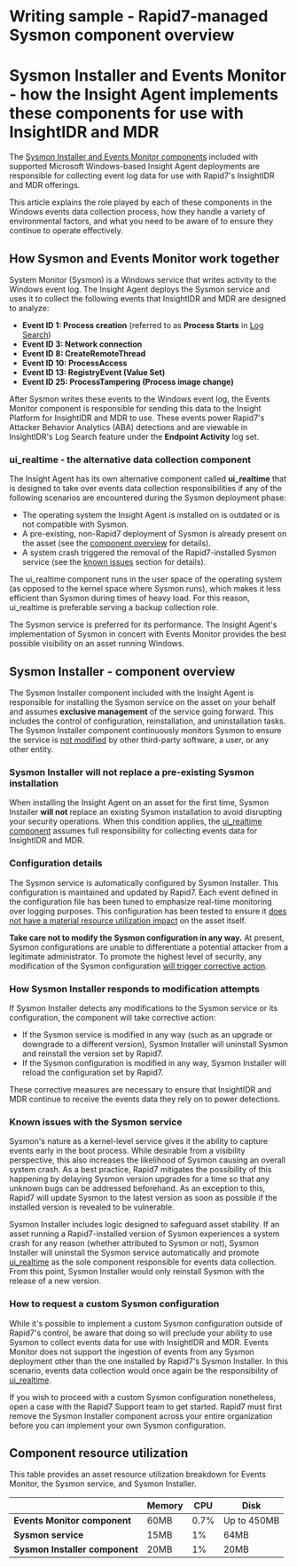 # Writing sample - Rapid7-managed Sysmon component overview



# Sysmon Installer and Events Monitor - how the Insight Agent implements these components for use with InsightIDR and MDR

The [Sysmon Installer and Events Monitor components](https://docs.rapid7.com/insight-agent/data-collected/) included with supported Microsoft Windows-based Insight Agent deployments are responsible for collecting event log data for use with Rapid7's InsightIDR and MDR offerings.

This article explains the role played by each of these components in the Windows events data collection process, how they handle a variety of environmental factors, and what you need to be aware of to ensure they continue to operate effectively.

## How Sysmon and Events Monitor work together

System Monitor (Sysmon) is a Windows service that writes activity to the Windows event log. The Insight Agent deploys the Sysmon service and uses it to collect the following events that InsightIDR and MDR are designed to analyze:

* **Event ID 1: Process creation** (referred to as **Process Starts** in [Log Search](https://docs.rapid7.com/insightidr/search-your-logs/))
* **Event ID 3: Network connection**
* **Event ID 8: CreateRemoteThread**
* **Event ID 10: ProcessAccess**
* **Event ID 13: RegistryEvent (Value Set)**
* **Event ID 25: ProcessTampering (Process image change)**

After Sysmon writes these events to the Windows event log, the Events Monitor component is responsible for sending this data to the Insight Platform for InsightIDR and MDR to use. These events power Rapid7's Attacker Behavior Analytics (ABA) detections and are viewable in InsightIDR's Log Search feature under the **Endpoint Activity** log set.

### ui_realtime - the alternative data collection component

The Insight Agent has its own alternative component called **ui_realtime** that is designed to take over events data collection responsibilities if any of the following scenarios are encountered during the Sysmon deployment phase:

* The operating system the Insight Agent is installed on is outdated or is not compatible with Sysmon.
* A pre-existing, non-Rapid7 deployment of Sysmon is already present on the asset (see the [component overview](#sysmon-installer-component-overview) for details).
* A system crash triggered the removal of the Rapid7-installed Sysmon service (see the [known issues](#known-issues-with-the-sysmon-service) section for details).

The ui_realtime component runs in the user space of the operating system (as opposed to the kernel space where Sysmon runs), which makes it less efficient than Sysmon during times of heavy load. For this reason, ui_realtime is preferable serving a backup collection role.

The Sysmon service is preferred for its performance. The Insight Agent's implementation of Sysmon in concert with Events Monitor provides the best possible visibility on an asset running Windows.

## Sysmon Installer - component overview

The Sysmon Installer component included with the Insight Agent is responsible for installing the Sysmon service on the asset on your behalf and assumes **exclusive management** of the service going forward. This includes the control of configuration, reinstallation, and uninstallation tasks. The Sysmon Installer component continuously monitors Sysmon to ensure the service is [not modified](#how-sysmon-installer-responds-to-modification-attempts) by other third-party software, a user, or any other entity.

### Sysmon Installer will not replace a pre-existing Sysmon installation

When installing the Insight Agent on an asset for the first time, Sysmon Installer **will not** replace an existing Sysmon installation to avoid disrupting your security operations. When this condition applies, the [ui_realtime component](#ui_realtime-the-alternative-data-collection-component) assumes full responsibility for collecting events data for InsightIDR and MDR.

### Configuration details

The Sysmon service is automatically configured by Sysmon Installer. This configuration is maintained and updated by Rapid7. Each event defined in the configuration file has been tuned to emphasize real-time monitoring over logging purposes. This configuration has been tested to ensure it [does not have a material resource utilization impact](#component-resource-utilization) on the asset itself.

**Take care not to modify the Sysmon configuration in any way.** At present, Sysmon configurations are unable to differentiate a potential attacker from a legitimate administrator. To promote the highest level of security, any modification of the Sysmon configuration [will trigger corrective action](#how-sysmon-installer-responds-to-modification-attempts).

### How Sysmon Installer responds to modification attempts

If Sysmon Installer detects any modifications to the Sysmon service or its configuration, the component will take corrective action:

* If the Sysmon service is modified in any way (such as an upgrade or downgrade to a different version), Sysmon Installer will uninstall Sysmon and reinstall the version set by Rapid7.
* If the Sysmon configuration is modified in any way, Sysmon Installer will reload the configuration set by Rapid7.

These corrective measures are necessary to ensure that InsightIDR and MDR continue to receive the events data they rely on to power detections.

### Known issues with the Sysmon service

Sysmon's nature as a kernel-level service gives it the ability to capture events early in the boot process. While desirable from a visibility perspective, this also increases the likelihood of Sysmon causing an overall system crash. As a best practice, Rapid7 mitigates the possibility of this happening by delaying Sysmon version upgrades for a time so that any unknown bugs can be addressed beforehand. As an exception to this, Rapid7 will update Sysmon to the latest version as soon as possible if the installed version is revealed to be vulnerable.

Sysmon Installer includes logic designed to safeguard asset stability. If an asset running a Rapid7-installed version of Sysmon experiences a system crash for any reason (whether attributed to Sysmon or not), Sysmon Installer will uninstall the Sysmon service automatically and promote [ui_realtime](#ui_realtime-the-alternative-data-collection-component) as the sole component responsible for events data collection. From this point, Sysmon Installer would only reinstall Sysmon with the release of a new version.

### How to request a custom Sysmon configuration

While it's possible to implement a custom Sysmon configuration outside of Rapid7's control, be aware that doing so will preclude your ability to use Sysmon to collect events data for use with InsightIDR and MDR. Events Monitor does not support the ingestion of events from any Sysmon deployment other than the one installed by Rapid7's Sysmon Installer. In this scenario, events data collection would once again be the responsibility of [ui_realtime](#ui_realtime-the-alternative-data-collection-component).

If you wish to proceed with a custom Sysmon configuration nonetheless, open a case with the Rapid7 Support team to get started. Rapid7 must first remove the Sysmon Installer component across your entire organization before you can implement your own Sysmon configuration.

## Component resource utilization

This table provides an asset resource utilization breakdown for Events Monitor, the Sysmon service, and Sysmon Installer.

| | Memory | CPU | Disk |
| --- | --- | --- | --- |
| **Events Monitor component** | 60MB | 0.7% | Up to 450MB |
| **Sysmon service** | 15MB | 1% | 64MB |
| **Sysmon Installer component** | 20MB | 1% | 20MB |
